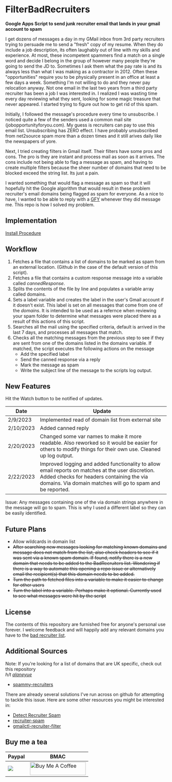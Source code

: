 # FilterBadRecruiters
**Google Apps Script to send junk recruiter email that lands in your gmail account to spam**

I get dozens of messages a day in my GMail inbox from 3rd party recruiters trying to persuade me to send a "fresh" copy of my resume.  When they do include a job description, its often laughably out of line with my skills and experience.  At most, these incompetent spammers find a match on a single word and decide I belong in the group of however many people they're going to send the JD to.  Sometimes I ask them what the pay rate is and its always less than what I was making as a contractor in 2012.  Often these "opportunities" require you to be physically present in an office at least a few days a week. Something I'm not willing to do and they never pay relocation anyway. Not one email in the last two years from a third party recruiter has been a job I was interested in.  I realized I was wasting time every day reviewing what they sent, looking for some magic treasure that never appeared.  I started trying to figure out how to get rid of this spam.  

Initially, I followed the message's procedure every time to unsubscribe.  I noticed quite a few of the senders used a common mail site (jobopportunityforyou.com).  My guess is recruiters can pay to use this email list.  Unsubscribing has ZERO effect.  I have probably unsubscribed from net2source spam more than a dozen times and it still arives daily like the newspapers of yore. 

Next, I tried creating filters in Gmail itself.  Their filters have some pros and cons.  The pro is they are instant and process mail as soon as it arrives.  The cons include not being able to flag a message as spam, and having to create multiple filters because the sheer number of domains that need to be blocked exceed the string list.  Its just a pain.  

I wanted something that would flag a message as spam so that it will hopefully hit the Google algorithm that would result in these problem recruiter's email domains being flagged as spam for everyone.  As a nice to have, I wanted to be able to reply with a [GFY](https://letmegooglethat.com/?q=gfy+acronym) whenever they did message me.  This repo is how I solved my problem.  

## Implementation
[Install Procedure](./Install.md)

## Workflow

1. Fetches a file that contains a list of domains to be marked as spam from an external location.  (Github in the case of the default version of this script).
2. Fetches a file that contains a custom response message into a variable called *cannedResponse*. 
3. Splits the contents of the file by line and populates a variable array called domains.
4. Sets a label variable and creates the label in the user's Gmail account if it doesn't exist.  This label is set on all messages that come from one of the *domains*.  It is intended to be used as a refernce when reviewing your spam folder to determine what messages were placed there as a result of this actions of this script.
5.  Searches all the mail using the specified criteria, default is arrived in the last 7 days, and processes all messages that match.  
6. Checks all the matching messages from the previous step to see if they are sent from one of the domains listed in the domains variable.  If matched, the script executes the following actions on the message
    * Add the specified label
    * Send the canned response via a reply
    * Mark the message as spam
    * Write the subject line of the message to the scripts log output.

## New Features
Hit the Watch button to be notified of updates.

| Date |Update  |
| ------ | ------ |
| 2/9/2023 |Implemented read of domain list from external site  |
| 2/10/2023 | Added canned reply |
| 2/20/2023 | Changed some var names to make it more readable.  Also reworked so it would be easier for others to modify things for their own use. Cleaned up log output. |
| 2/22/2023 | Improved logging and added functionality to allow email reports on matches at the user discretion.  Added checks for headers containing the via domains.  Via domain matches will go to spam and be reported.  |

Issue:  Any messages containing one of the via domain strings anywhere in the message will go to spam.  This is why I used a different label so they can be easily identified.


## Future Plans

* Allow wildcards in domain list
* ~~After searching new messages looking for matching known domains and message does not match from the list, also check headers to see if it was sent via a known spam domain.  If found, notify there is a new domain that needs to be added to the BadRecruiters list.  Wondering if there is a way to automate this opening a repo issue or alternatively email the recipient(s) that this domain needs to be added.~~
* ~~Turn the path to fetched files into a variable to make it easier to change for other users~~
* ~~Turn the label into a variable.  Perhaps make it optional.  Currently used to see what messages were hit by the script~~


## License
The contents of this repository are furnished free for anyone's personal use forever.  I welcome feedback and will happily add any relevant domains you have to the [bad recruiter list](./BadRecruiters.txt).  

## Additional Sources
Note: If you're looking for a list of domains that are UK specific, check out this repository  
*h/t [alaneyue](https://infosec.exchange/@alaneyue)*  


* [spammy-recruiters](https://github.com/drcongo/spammy-recruiter)

There are already several solutions I've run across on github for attempting to tackle this issue.  Here are some other resources you might be interested in:  

* [Detect Recruiter Spam](https://blog.waleedkhan.name/detect-recruiter-spam/)
* [recruiter-spam](https://github.com/jceloria/recruiter-spam)
* [gmailctl-recruiter-filter](https://github.com/skyzyx/gmailctl-recruiter-filter)



## Buy me a tea

| Paypal |BMAC  |
| ------ | ------ |
| [![](https://www.paypalobjects.com/en_US/i/btn/btn_donateCC_LG.gif)](https://www.paypal.com/cgi-bin/webscr?cmd=_s-xclick&hosted_button_id=N3F3NR73HUAQJ) | <a href="https://www.buymeacoffee.com/DigitalLaura" target="_blank"><img src="https://cdn.buymeacoffee.com/buttons/default-orange.png" alt="Buy Me A Coffee" height="41" width="174"></a>